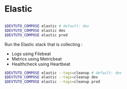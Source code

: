 # Elastic

```{program-output} /usr/src/bin/compose/compose.py security --help

```

```bash
$DEVTUTO_COMPOSE elastic # default: dev
$DEVTUTO_COMPOSE elastic dev
$DEVTUTO_COMPOSE elastic prod
```

Run the Elastic stack that is collecting :
* Logs using Filebeat
* Metrics using Metricbeat
* Healthcheck using Heartbeat

```bash
$DEVTUTO_COMPOSE elastic --tags=cleanup # default: dev
$DEVTUTO_COMPOSE elastic --tags=cleanup dev
$DEVTUTO_COMPOSE elastic --tags=cleanup prod
```

